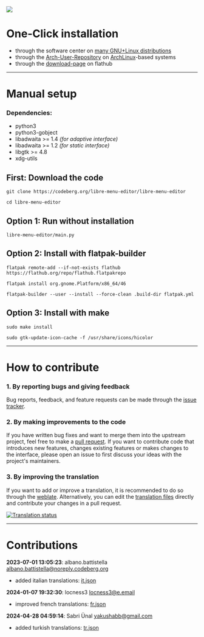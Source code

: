 <img src="https://codeberg.org/libre-menu-editor/downloads/raw/branch/main/screenshots/9.png"/>

# One-Click installation

- through the software center on [many GNU+Linux distributions](https://flathub.org/setup)
- through the [Arch-User-Repository](https://aur.archlinux.org/packages/libre-menu-editor) on [ArchLinux](https://archlinux.org)-based systems
- through the [download-page](https://flathub.org/apps/page.codeberg.libre_menu_editor.LibreMenuEditor) on flathub

---

# Manual setup

### Dependencies:
 - python3
 - python3-gobject
 - libadwaita >= 1.4 *(for adaptive interface)*
 - libadwaita >= 1.2 *(for static interface)*
 - libgtk >= 4.8
 - xdg-utils

## First: Download the code
```
git clone https://codeberg.org/libre-menu-editor/libre-menu-editor
```
```
cd libre-menu-editor
```

## Option 1: Run without installation
```
libre-menu-editor/main.py
```

## Option 2: Install with flatpak-builder
```
flatpak remote-add --if-not-exists flathub https://flathub.org/repo/flathub.flatpakrepo
```
```
flatpak install org.gnome.Platform/x86_64/46
```
```
flatpak-builder --user --install --force-clean .build-dir flatpak.yml
```

## Option 3: Install with make
```
sudo make install
```
```
sudo gtk-update-icon-cache -f /usr/share/icons/hicolor
```

---

# How to contribute

### 1. By reporting bugs and giving feedback

Bug reports, feedback, and feature requests can be made through the [issue tracker](https://codeberg.org/libre-menu-editor/libre-menu-editor/issues).

### 2. By making improvements to the code

If you have written bug fixes and want to merge them into the upstream project, feel free to make a [pull request](https://codeberg.org/libre-menu-editor/libre-menu-editor/pulls). If you want to contribute code that introduces new features, changes existing features or makes changes to the interface, please open an issue to first discuss your ideas with the project's maintainers.

### 3. By improving the translation

If you want to add or improve a translation, it is recommended to do so through the [weblate](https://hosted.weblate.org/projects/libre-menu-editor). Alternatively, you can edit the [translation files](libre-menu-editor/locales) directly and contribute your changes in a pull request.

<a href="https://hosted.weblate.org/engage/libre-menu-editor/">
<img src="https://hosted.weblate.org/widget/libre-menu-editor/horizontal-auto.svg" alt="Translation status" />
</a>

---

# Contributions

**2023-07-01 13:05:23**: albano.battistella <albano.battistella@noreply.codeberg.org>
 - added italian translations: [it.json](libre-menu-editor/locales/it.json)

**2024-01-07 19:32:30**: locness3 <locness3@e.email>
 - improved french translations: [fr.json](libre-menu-editor/locales/fr.json)

**2024-04-28 04:59:14**: Sabri Ünal <yakushabb@gmail.com>
 - added turkish translations: [tr.json](libre-menu-editor/locales/tr.json)

